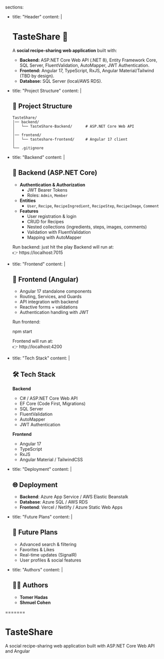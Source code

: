 sections:
  - title: "Header"
    content: |
      # TasteShare 🍴

      A **social recipe-sharing web application** built with:

      - **Backend:** ASP.NET Core Web API (.NET 8), Entity Framework Core, SQL Server, FluentValidation, AutoMapper, JWT Authentication.
      - **Frontend:** Angular 17, TypeScript, RxJS, Angular Material/Tailwind (TBD by design).
      - **Database:** SQL Server (local/AWS RDS).

  - title: "Project Structure"
    content: |
      ## 📂 Project Structure

      ```
      TasteShare/
      │── backend/
      │   └── TasteShare-Backend/      # ASP.NET Core Web API
      │
      │── frontend/
      │   └── tasteshare-frontend/     # Angular 17 client
      │
      └── .gitignore
      ```

  - title: "Backend"
    content: |
      ## 🚀 Backend (ASP.NET Core)

      - **Authentication & Authorization**
        - JWT Bearer Tokens
        - Roles: `Admin`, `Member`
      - **Entities**
        - `User`, `Recipe`, `RecipeIngredient`, `RecipeStep`, `RecipeImage`, `Comment`
      - **Features**
        - User registration & login
        - CRUD for Recipes
        - Nested collections (ingredients, steps, images, comments)
        - Validation with FluentValidation
        - Mapping with AutoMapper

      Run backend:
      just hit the play
      Backend will run at:  
      👉 https://localhost:7015

  - title: "Frontend"
    content: |
      ## 🎨 Frontend (Angular)

      - Angular 17 standalone components
      - Routing, Services, and Guards
      - API integration with backend
      - Reactive forms + validations
      - Authentication handling with JWT

      Run frontend:

      npm start

      Frontend will run at:  
      👉 http://localhost:4200

  - title: "Tech Stack"
    content: |
      ## 🛠️ Tech Stack

      **Backend**
      - C# / ASP.NET Core Web API
      - EF Core (Code First, Migrations)
      - SQL Server
      - FluentValidation
      - AutoMapper
      - JWT Authentication

      **Frontend**
      - Angular 17
      - TypeScript
      - RxJS
      - Angular Material / TailwindCSS

  - title: "Deployment"
    content: |
      ## 🌐 Deployment

      - **Backend**: Azure App Service / AWS Elastic Beanstalk
      - **Database**: Azure SQL / AWS RDS
      - **Frontend**: Vercel / Netlify / Azure Static Web Apps

  - title: "Future Plans"
    content: |
      ## 📌 Future Plans
      - Advanced search & filtering
      - Favorites & Likes
      - Real-time updates (SignalR)
      - User profiles & social features

  - title: "Authors"
    content: |
      ## 👨‍💻 Authors
      - **Tomer Hadas**  
      - **Shmuel Cohen**

=======
# TasteShare
A social recipe-sharing web application built with ASP.NET Core Web API and Angular
